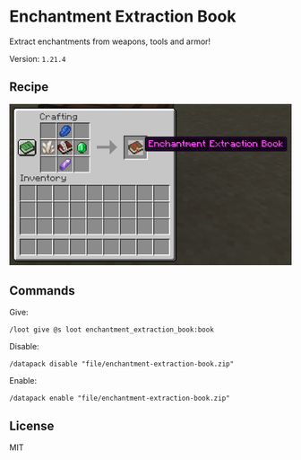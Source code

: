 # Enchantment Extraction Book

Extract enchantments from weapons, tools and armor!

Version: `1.21.4`

## Recipe

![recipe](https://raw.githubusercontent.com/lullaby6/enchantment-extraction-book/refs/heads/main/images/recipe.png)

## Commands

Give:

```mcfunction
/loot give @s loot enchantment_extraction_book:book
```

Disable:

```mcfunction
/datapack disable "file/enchantment-extraction-book.zip"
```

Enable:

```mcfunction
/datapack enable "file/enchantment-extraction-book.zip"
```

## License

MIT